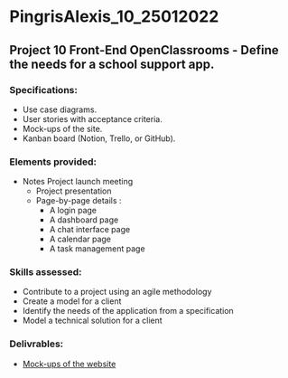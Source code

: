 # PingrisAlexis_10_25012022

## Project 10 Front-End OpenClassrooms - Define the needs for a school support app.

### Specifications:

- Use case diagrams.
- User stories with acceptance criteria.
- Mock-ups of the site.
- Kanban board (Notion, Trello, or GitHub).

### Elements provided:

- Notes Project launch meeting
    - Project presentation
    - Page-by-page details :
      - A login page
      - A dashboard page
      - A chat interface page
      - A calendar page
      - A task management page
  
### Skills assessed:

- Contribute to a project using an agile methodology
- Create a model for a client
- Identify the needs of the application from a specification
- Model a technical solution for a client



### Delivrables:

- [Mock-ups of the website](https://www.figma.com/file/odVgC9TotKUgraThMntoFN/Dev4U-projet-Learn%40Home?node-id=18%3A43)

 

